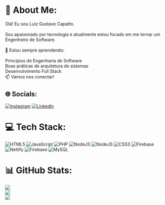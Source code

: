 # 💫 About Me:
Olá! Eu sou Luiz Gustavo Capatto.<br><br>Sou apaixonado por tecnologia e atualmente estou focado em me tornar um Engenheiro de Software.<br><br>🚀 Estou sempre aprendendo:<br><br>Princípios de Engenharia de Software<br>Boas práticas de arquitetura de sistemas<br>Desenvolvimento Full Stack<br>📫 Vamos nos conectar!<br>


## 🌐 Socials:
[![Instagram](https://img.shields.io/badge/Instagram-%23E4405F.svg?logo=Instagram&logoColor=white)](https://instagram.com/gustavo_capatto) [![LinkedIn](https://img.shields.io/badge/LinkedIn-%230077B5.svg?logo=linkedin&logoColor=white)](https://linkedin.com/in/luizgustavocapatto) 

# 💻 Tech Stack:
![HTML5](https://img.shields.io/badge/html5-%23E34F26.svg?style=for-the-badge&logo=html5&logoColor=white) ![JavaScript](https://img.shields.io/badge/javascript-%23323330.svg?style=for-the-badge&logo=javascript&logoColor=%23F7DF1E) ![PHP](https://img.shields.io/badge/php-%23777BB4.svg?style=for-the-badge&logo=php&logoColor=white) ![NodeJS](https://img.shields.io/badge/node.js-6DA55F?style=for-the-badge&logo=node.js&logoColor=white) ![NodeJS](https://img.shields.io/badge/node.js-6DA55F?style=for-the-badge&logo=node.js&logoColor=white) ![CSS3](https://img.shields.io/badge/css3-%231572B6.svg?style=for-the-badge&logo=css3&logoColor=white) ![Firebase](https://img.shields.io/badge/firebase-%23039BE5.svg?style=for-the-badge&logo=firebase) ![Netlify](https://img.shields.io/badge/netlify-%23000000.svg?style=for-the-badge&logo=netlify&logoColor=#00C7B7) ![Firebase](https://img.shields.io/badge/firebase-a08021?style=for-the-badge&logo=firebase&logoColor=ffcd34) ![MySQL](https://img.shields.io/badge/mysql-4479A1.svg?style=for-the-badge&logo=mysql&logoColor=white)
# 📊 GitHub Stats:
![](https://github-readme-stats.vercel.app/api?username=gustavocapatto&theme=default&hide_border=false&include_all_commits=true&count_private=true)<br/>
![](https://github-readme-streak-stats.herokuapp.com/?user=gustavocapatto&theme=default&hide_border=false)<br/>
![](https://github-readme-stats.vercel.app/api/top-langs/?username=gustavocapatto&theme=default&hide_border=false&include_all_commits=true&count_private=true&layout=compact)
